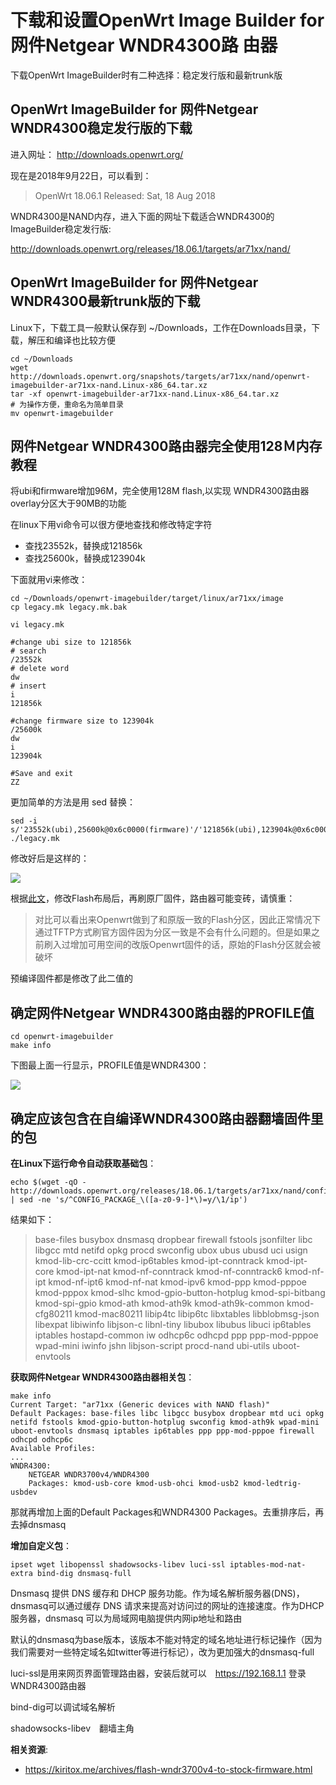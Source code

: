 下载和设置OpenWrt Image Builder for 网件Netgear WNDR4300路 由器
===========================================

下载OpenWrt ImageBuilder时有二种选择：稳定发行版和最新trunk版

OpenWrt ImageBuilder for 网件Netgear WNDR4300稳定发行版的下载
--------

进入网址： http://downloads.openwrt.org/

现在是2018年9月22日，可以看到：

> OpenWrt 18.06.1
> Released: Sat, 18 Aug 2018

WNDR4300是NAND内存，进入下面的网址下载适合WNDR4300的ImageBuilder稳定发行版:

http://downloads.openwrt.org/releases/18.06.1/targets/ar71xx/nand/

OpenWrt ImageBuilder for 网件Netgear WNDR4300最新trunk版的下载
--------

Linux下，下载工具一般默认保存到 ~/Downloads，工作在Downloads目录，下载，解压和编译也比较方便

    cd ~/Downloads
    wget http://downloads.openwrt.org/snapshots/targets/ar71xx/nand/openwrt-imagebuilder-ar71xx-nand.Linux-x86_64.tar.xz
    tar -xf openwrt-imagebuilder-ar71xx-nand.Linux-x86_64.tar.xz
    # 为操作方便，重命名为简单目录
    mv openwrt-imagebuilder

网件Netgear WNDR4300路由器完全使用128Ｍ内存教程
--------

将ubi和firmware增加96M，完全使用128M flash,以实现 WNDR4300路由器 overlay分区大于90MB的功能

在linux下用vi命令可以很方便地查找和修改特定字符

- 查找23552k，替换成121856k  
- 查找25600k，替换成123904k

下面就用vi来修改：

    cd ~/Downloads/openwrt-imagebuilder/target/linux/ar71xx/image
    cp legacy.mk legacy.mk.bak

    vi legacy.mk

    #change ubi size to 121856k
    # search
    /23552k
    # delete word
    dw
    # insert
    i
    121856k

    #change firmware size to 123904k
    /25600k
    dw
    i
    123904k

    #Save and exit
    ZZ

更加简单的方法是用 sed 替换：

    sed -i s/'23552k(ubi),25600k@0x6c0000(firmware)'/'121856k(ubi),123904k@0x6c0000(firmware)'/ ./legacy.mk

修改好后是这样的：  

![](images/1.modifiy-firmware-space.png)	

根据[此文](https://kiritox.me/archives/flash-wndr3700v4-to-stock-firmware.html)，修改Flash布局后，再刷原厂固件，路由器可能变砖，请慎重：

> 对比可以看出来Openwrt做到了和原版一致的Flash分区，因此正常情况下通过TFTP方式刷官方固件因为分区一致是不会有什么问题的。但是如果之前刷入过增加可用空间的改版Openwrt固件的话，原始的Flash分区就会被破坏

预编译固件都是修改了此二值的

确定网件Netgear WNDR4300路由器的PROFILE值
--------

    cd openwrt-imagebuilder
    make info

下图最上面一行显示，PROFILE值是WNDR4300：

![](images/1.profile-netgear-wndr4300.png)

确定应该包含在自编译WNDR4300路由器翻墙固件里的包
--------

**在Linux下运行命令自动获取基础包**：

    echo $(wget -qO - http://downloads.openwrt.org/releases/18.06.1/targets/ar71xx/nand/config.seed | sed -ne 's/^CONFIG_PACKAGE_\([a-z0-9-]*\)=y/\1/ip')

结果如下：

> base-files busybox dnsmasq dropbear firewall fstools jsonfilter libc libgcc mtd netifd opkg procd swconfig ubox ubus ubusd uci usign kmod-lib-crc-ccitt kmod-ip6tables kmod-ipt-conntrack kmod-ipt-core kmod-ipt-nat kmod-nf-conntrack kmod-nf-conntrack6 kmod-nf-ipt kmod-nf-ipt6 kmod-nf-nat kmod-ipv6 kmod-ppp kmod-pppoe kmod-pppox kmod-slhc kmod-gpio-button-hotplug kmod-spi-bitbang kmod-spi-gpio kmod-ath kmod-ath9k kmod-ath9k-common kmod-cfg80211 kmod-mac80211 libip4tc libip6tc libxtables libblobmsg-json libexpat libiwinfo libjson-c libnl-tiny libubox libubus libuci ip6tables iptables hostapd-common iw odhcp6c odhcpd ppp ppp-mod-pppoe wpad-mini iwinfo jshn libjson-script procd-nand ubi-utils uboot-envtools

**获取网件Netgear WNDR4300路由器相关包**：

    make info
    Current Target: "ar71xx (Generic devices with NAND flash)"
    Default Packages: base-files libc libgcc busybox dropbear mtd uci opkg netifd fstools kmod-gpio-button-hotplug swconfig kmod-ath9k wpad-mini uboot-envtools dnsmasq iptables ip6tables ppp ppp-mod-pppoe firewall odhcpd odhcp6c
    Available Profiles:
    ...
    WNDR4300:
        NETGEAR WNDR3700v4/WNDR4300
        Packages: kmod-usb-core kmod-usb-ohci kmod-usb2 kmod-ledtrig-usbdev

那就再增加上面的Default Packages和WNDR4300 Packages。去重排序后，再去掉dnsmasq

**增加自定义包**：

    ipset wget libopenssl shadowsocks-libev luci-ssl iptables-mod-nat-extra bind-dig dnsmasq-full

Dnsmasq 提供 DNS 缓存和 DHCP 服务功能。作为域名解析服务器(DNS)，dnsmasq可以通过缓存 DNS 请求来提高对访问过的网址的连接速度。作为DHCP 服务器，dnsmasq 可以为局域网电脑提供内网ip地址和路由

默认的dnsmasq为base版本，该版本不能对特定的域名地址进行标记操作（因为我们需要对一些特定域名如twitter等进行标记），改为更加强大的dnsmasq-full

luci-ssl是用来网页界面管理路由器，安装后就可以　https://192.168.1.1 登录WNDR4300路由器

bind-dig可以调试域名解析

shadowsocks-libev　翻墙主角

**相关资源**:

- https://kiritox.me/archives/flash-wndr3700v4-to-stock-firmware.html